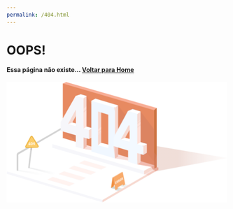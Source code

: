 ```yaml
---
permalink: /404.html
---
```


<div>
  <div>
    <div>
      <h1>OOPS!</h1>
      <h4>Essa página não existe... <a href="index.html">Voltar para Home</a></h4>
    </div>
    <div>
      <img src="./src/assets/images/404_images/404_orange.png" alt="404">
    </div>
  </div>
</div>